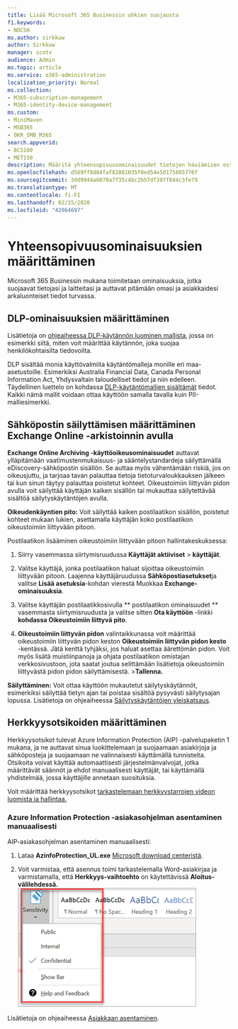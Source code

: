 ```yaml
---
title: Lisää Microsoft 365 Businessin uhkien suojausta
f1.keywords:
- NOCSH
ms.author: sirkkuw
author: Sirkkuw
manager: scotv
audience: Admin
ms.topic: article
ms.service: o365-administration
localization_priority: Normal
ms.collection:
- M365-subscription-management
- M365-identity-device-management
ms.custom:
- MiniMaven
- MSB365
- OKR_SMB_M365
search.appverid:
- BCS160
- MET150
description: Määritä yhteensopivuusominaisuudet tietojen häviämisen estämiseksi ja arkojen tietojen merkitsemiseksi.
ms.openlocfilehash: d569ff8d84faf82881035f0ed54e5d175605776f
ms.sourcegitcommit: 3dd9944a6070a7f35c4bc2b57df397f844c3fe79
ms.translationtype: MT
ms.contentlocale: fi-FI
ms.lasthandoff: 02/15/2020
ms.locfileid: "42064697"
---
```

# <a name="set-up-compliance-features"></a>Yhteensopivuusominaisuuksien määrittäminen

Microsoft 365 Businessin mukana toimitetaan ominaisuuksia, jotka suojaavat tietojasi ja laitteitasi ja auttavat pitämään omasi ja asiakkaidesi arkaluonteiset tiedot turvassa.

## <a name="set-up-dlp-features"></a>DLP-ominaisuuksien määrittäminen

Lisätietoja on [ohjeaiheessa DLP-käytännön luominen mallista,](https://support.office.com/article/59414438-99f5-488b-975c-5023f2254369) jossa on esimerkki siitä, miten voit määrittää käytännön, joka suojaa henkilökohtaisilta tiedovoilta. 
  
DLP sisältää monia käyttövalmiita käytäntömalleja monille eri maa-asetustoille. Esimerkiksi Australia Financial Data, Canada Personal Information Act, Yhdysvaltain taloudelliset tiedot ja niin edelleen. Täydellinen luettelo on kohdassa [DLP-käytäntömallien sisältämät](https://support.office.com/article/c2e588d3-8f4f-4937-a286-8c399f28953a) tiedot. Kaikki nämä mallit voidaan ottaa käyttöön samalla tavalla kuin PII-malliesimerkki. 
  
## <a name="set-up-email-retention-with-exchange-online-archiving"></a>Sähköpostin säilyttämisen määrittäminen Exchange Online -arkistoinnin avulla

 **Exchange Online Archiving -käyttöoikeusominaisuudet** auttavat ylläpitämään vaatimustenmukaisuus- ja sääntelystandardeja säilyttämällä eDiscovery-sähköpostin sisällön. Se auttaa myös vähentämään riskiä, jos on oikeusjuttu, ja tarjoaa tavan palauttaa tietoja tietoturvaloukkauksen jälkeen tai kun sinun täytyy palauttaa poistetut kohteet. Oikeustoimiin liittyvän pidon avulla voit säilyttää käyttäjän kaiken sisällön tai mukauttaa säilytettävää sisältöä säilytyskäytäntöjen avulla.
  
**Oikeudenkäyntien pito:** Voit säilyttää kaiken postilaatikon sisällön, poistetut kohteet mukaan lukien, asettamalla käyttäjän koko postilaatikon oikeustoimiin liittyvään pitoon. 
    
Postilaatikon lisääminen oikeustoimiin liittyvään pitoon hallintakeskuksessa:
    
1. Siirry vasemmassa siirtymisruudussa **Käyttäjät aktiiviset** \> **käyttäjät**.
    
2. Valitse käyttäjä, jonka postilaatikon haluat sijoittaa oikeustoimiin liittyvään pitoon. Laajenna käyttäjäruudussa **Sähköpostiasetukset**ja valitse **Lisää asetuksia**-kohdan vierestä Muokkaa **Exchange-ominaisuuksia**.
    
3. Valitse käyttäjän postilaatikkosivulla ** postilaatikon ominaisuudet ** vasemmasta siirtymisruudusta ja valitse sitten **Ota käyttöön** -linkki **kohdassa Oikeustoimiin liittyvä pito**.
    
4. **Oikeustoimiin liittyvän pidon** valintaikkunassa voit määrittää oikeustoimiin liittyvän pidon keston **Oikeustoimiin liittyvän pidon kesto** -kentässä. Jätä kenttä tyhjäksi, jos haluat asettaa äärettömän pidon. Voit myös lisätä muistiinpanoja ja ohjata postilaatikon omistajan verkkosivustoon, jota saatat joutua selittämään lisätietoja oikeustoimiin liittyvästä pidon pidon säilyttämisestä. \>**Tallenna.**
    
**Säilyttäminen:** Voit ottaa käyttöön mukautetut säilytyskäytännöt, esimerkiksi säilyttää tietyn ajan tai poistaa sisältöä pysyvästi säilytysajan lopussa. Lisätietoja on ohjeaiheessa [Säilytyskäytäntöjen yleiskatsaus](https://support.office.com/article/5e377752-700d-4870-9b6d-12bfc12d2423).

## <a name="set-up-sensitivity-labels"></a>Herkkyysotsikoiden määrittäminen

Herkkyysotsikot tulevat Azure Information Protection (AIP) -palvelupaketin 1 mukana, ja ne auttavat sinua luokittelemaan ja suojaamaan asiakirjoja ja sähköposteja ja suojaamaan ne valinnaisesti käyttämällä tunnisteita. Otsikoita voivat käyttää automaattisesti järjestelmänvalvojat, jotka määrittävät säännöt ja ehdot manuaalisesti käyttäjät, tai käyttämällä yhdistelmää, jossa käyttäjille annetaan suosituksia.

Voit määrittää herkkyysotsikot [tarkastelemaan herkkyystarrojen videon luomista ja hallintaa.](https://support.office.com/article/2fb96b54-7dd2-4f0c-ac8d-170790d4b8b9)



### <a name="install-the-azure-information-protection-client-manually"></a>Azure Information Protection -asiakasohjelman asentaminen manuaalisesti

AIP-asiakasohjelman asentaminen manuaalisesti:

1. Lataa **AzinfoProtection_UL.exe** [Microsoft download centeristä](https://www.microsoft.com/download/details.aspx?id=53018).
 
2. Voit varmistaa, että asennus toimi tarkastelemalla Word-asiakirjaa ja varmistamalla, että **Herkkyys-vaihtoehto** on käytettävissä **Aloitus-välilehdessä.**
<br/>![Word-asiakirjan avattava suojausvälilehti.](../media/word-sensitivity.png)

Lisätietoja on ohjeaiheessa [Asiakkaan asentaminen](https://docs.microsoft.com/azure/information-protection/infoprotect-tutorial-step3).
